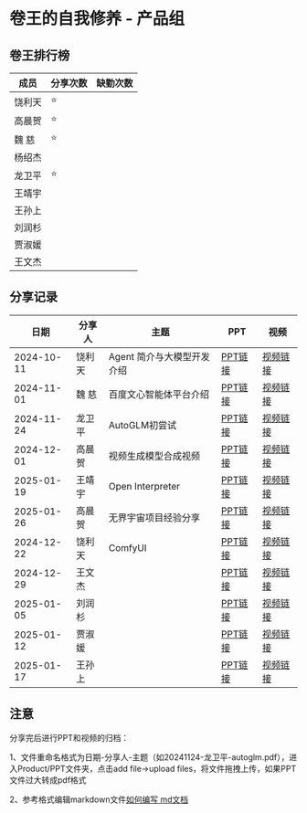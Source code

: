 # 卷王的自我修养 - 产品组

## 卷王排行榜

| 成员   | 分享次数 | 缺勤次数 |
|------|------|------|
| 饶利天  |  ⭐ |      |
| 高晨贺  |  ⭐ |      |
| 魏  慈  |  ⭐ |      |
| 杨绍杰  |   |      |
| 龙卫平  | ⭐  |    |
| 王靖宇  |   |     |
| 王孙上  |   |     |
| 刘润杉  |   |     |
| 贾淑媛  |   |     |
| 王文杰  |   |     |

## 分享记录

| 日期         | 分享人  | 主题                                                                                                            | PPT                                                                                                                                         | 视频                                                   |
|------------|------|---------------------------------------------------------------------------------------------------------------|---------------------------------------------------------------------------------------------------------------------------------------------|------------------------------------------------------|
| 2024-10-11 | 饶利天  | Agent 简介与大模型开发介绍  | [PPT链接](https://github.com/Matrix-King-Studio/The-King-of-Involution/raw/master/Product/PPT/20241011-饶利天-Agent简介与大模型开发介绍.pptx)                              | [视频链接](https://www.bilibili.com/video/BV1sK2RYnEKg/) |
| 2024-11-01 | 魏  慈  | 百度文心智能体平台介绍  | [PPT链接](https://github.com/Matrix-King-Studio/The-King-of-Involution/raw/master/Product/PPT/20241103-魏慈-百度文心智能体平台功能分享.pptx)                              | [视频链接](https://www.bilibili.com/video/BV1G3D5Y8EVr/) |
| 2024-11-24 | 龙卫平  |  AutoGLM初尝试 | [PPT链接](https://github.com/Matrix-King-Studio/The-King-of-Involution/raw/master/Product/PPT/)  | [视频链接](https://www.bilibili.com/video/BV1yg66YfETt/) |
| 2024-12-01 | 高晨贺  |  视频生成模型合成视频  | [PPT链接](https://github.com/Matrix-King-Studio/The-King-of-Involution/raw/master/Product/PPT/)  | [视频链接](https://www.bilibili.com/video/BV1KM66YwETD/) |
| 2025-01-19 | 王靖宇  |  Open Interpreter | [PPT链接](https://github.com/Matrix-King-Studio/The-King-of-Involution/raw/master/Product/PPT/)  | [视频链接]() |
| 2025-01-26 | 高晨贺  |  无界宇宙项目经验分享  | [PPT链接](https://github.com/Matrix-King-Studio/The-King-of-Involution/raw/master/Product/PPT/)  | [视频链接]() |
| 2024-12-22 | 饶利天  |  ComfyUI | [PPT链接](https://github.com/Matrix-King-Studio/The-King-of-Involution/raw/master/Product/PPT/)  | [视频链接]() |
| 2024-12-29 | 王文杰  |   | [PPT链接](https://github.com/Matrix-King-Studio/The-King-of-Involution/raw/master/Product/PPT/)  | [视频链接]() |
| 2025-01-05 | 刘润杉  |   | [PPT链接](https://github.com/Matrix-King-Studio/The-King-of-Involution/raw/master/Product/PPT/)  | [视频链接]() |
| 2025-01-12 | 贾淑媛  |   | [PPT链接](https://github.com/Matrix-King-Studio/The-King-of-Involution/raw/master/Product/PPT/)  | [视频链接]() |
| 2025-01-17 | 王孙上  |   | [PPT链接](https://github.com/Matrix-King-Studio/The-King-of-Involution/raw/master/Product/PPT/)  | [视频链接]() |

## 注意

分享完后进行PPT和视频的归档：

1、文件重命名格式为日期-分享人-主题（如20241124-龙卫平-autoglm.pdf），进入Product/PPT文件夹，点击add file->upload files，将文件拖拽上传，如果PPT文件过大转成pdf格式

2、参考格式编辑markdown文件[如何编写 md文档](https://docs.github.com/zh/get-started/writing-on-github/getting-started-with-writing-and-formatting-on-github/quickstart-for-writing-on-github)
